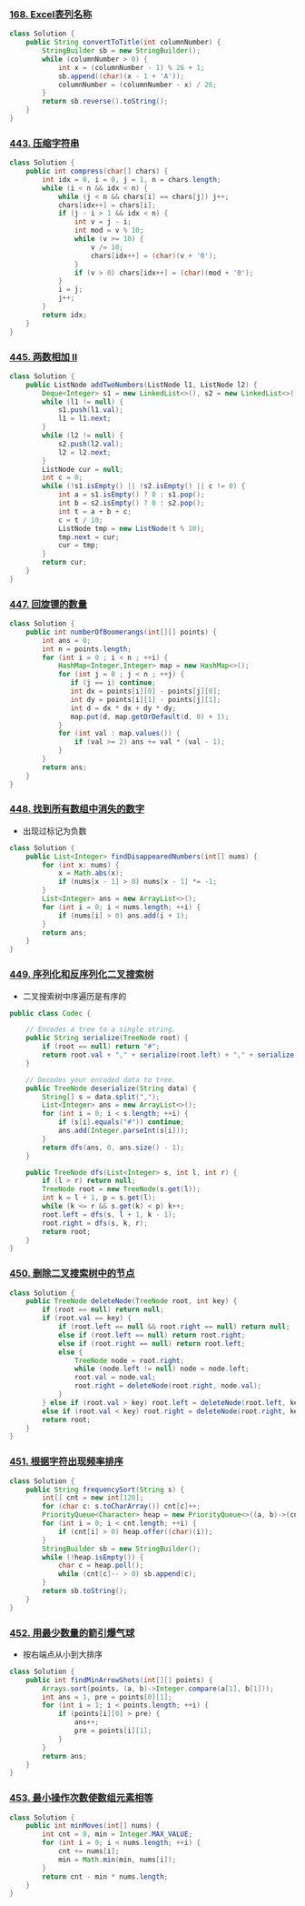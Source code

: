 ### [168. Excel表列名称](https://leetcode-cn.com/problems/excel-sheet-column-title/)

```java
class Solution {
    public String convertToTitle(int columnNumber) {
        StringBuilder sb = new StringBuilder();
        while (columnNumber > 0) {
            int x = (columnNumber - 1) % 26 + 1;
            sb.append((char)(x - 1 + 'A'));
            columnNumber = (columnNumber - x) / 26;
        }
        return sb.reverse().toString();
    }
}
```

### [443. 压缩字符串](https://leetcode-cn.com/problems/string-compression/)

```java
class Solution {
    public int compress(char[] chars) {
        int idx = 0, i = 0, j = 1, n = chars.length;
        while (i < n && idx < n) {
            while (j < n && chars[i] == chars[j]) j++;
            chars[idx++] = chars[i];
            if (j - i > 1 && idx < n) {
                int v = j - i;
                int mod = v % 10;
                while (v >= 10) {
                    v /= 10;
                    chars[idx++] = (char)(v + '0');
                }
                if (v > 0) chars[idx++] = (char)(mod + '0');
            }
            i = j;
            j++;
        }
        return idx;
    }
}
```

### [445. 两数相加 II](https://leetcode-cn.com/problems/add-two-numbers-ii/)

```java
class Solution {
    public ListNode addTwoNumbers(ListNode l1, ListNode l2) {
        Deque<Integer> s1 = new LinkedList<>(), s2 = new LinkedList<>();
        while (l1 != null) {
            s1.push(l1.val);
            l1 = l1.next;
        }
        while (l2 != null) {
            s2.push(l2.val);
            l2 = l2.next;
        }
        ListNode cur = null;
        int c = 0;
        while (!s1.isEmpty() || !s2.isEmpty() || c != 0) {
            int a = s1.isEmpty() ? 0 : s1.pop();
            int b = s2.isEmpty() ? 0 : s2.pop();
            int t = a + b + c;
            c = t / 10;
            ListNode tmp = new ListNode(t % 10);
            tmp.next = cur;
            cur = tmp;
        }
        return cur;
    }
}
```

### [447. 回旋镖的数量](https://leetcode-cn.com/problems/number-of-boomerangs/)

```java
class Solution {
    public int numberOfBoomerangs(int[][] points) {
        int ans = 0;
        int n = points.length;        
        for (int i = 0 ; i < n ; ++i) {
            HashMap<Integer,Integer> map = new HashMap<>();
            for (int j = 0 ; j < n ; ++j) {
               if (j == i) continue;
               int dx = points[i][0] - points[j][0];
               int dy = points[i][1] - points[j][1];
               int d = dx * dx + dy * dy;
               map.put(d, map.getOrDefault(d, 0) + 1);
            }
            for (int val : map.values()) {
                if (val >= 2) ans += val * (val - 1);
            }
        }
        return ans;        
    }
}
```

### [448. 找到所有数组中消失的数字](https://leetcode-cn.com/problems/find-all-numbers-disappeared-in-an-array/)

* 出现过标记为负数

```java
class Solution {
    public List<Integer> findDisappearedNumbers(int[] nums) {
        for (int x: nums) {
            x = Math.abs(x);
            if (nums[x - 1] > 0) nums[x - 1] *= -1;
        }
        List<Integer> ans = new ArrayList<>();
        for (int i = 0; i < nums.length; ++i) {
            if (nums[i] > 0) ans.add(i + 1);
        }
        return ans;
    }
}
```

### [449. 序列化和反序列化二叉搜索树](https://leetcode-cn.com/problems/serialize-and-deserialize-bst/)

* 二叉搜索树中序遍历是有序的 

```java
public class Codec {

    // Encodes a tree to a single string.
    public String serialize(TreeNode root) {
        if (root == null) return "#";
        return root.val + "," + serialize(root.left) + "," + serialize(root.right);
    }

    // Decodes your encoded data to tree.
    public TreeNode deserialize(String data) {
        String[] s = data.split(",");
        List<Integer> ans = new ArrayList<>();
        for (int i = 0; i < s.length; ++i) {
            if (s[i].equals("#")) continue;
            ans.add(Integer.parseInt(s[i]));
        }
        return dfs(ans, 0, ans.size() - 1);
    }

    public TreeNode dfs(List<Integer> s, int l, int r) {
        if (l > r) return null;
        TreeNode root = new TreeNode(s.get(l));
        int k = l + 1, p = s.get(l);
        while (k <= r && s.get(k) < p) k++;
        root.left = dfs(s, l + 1, k - 1);
        root.right = dfs(s, k, r);
        return root;
    }
}
```

### [450. 删除二叉搜索树中的节点](https://leetcode-cn.com/problems/delete-node-in-a-bst/)

```java
class Solution {
    public TreeNode deleteNode(TreeNode root, int key) {
        if (root == null) return null;
        if (root.val == key) {
            if (root.left == null && root.right == null) return null;
            else if (root.left == null) return root.right;
            else if (root.right == null) return root.left;
            else {
                TreeNode node = root.right;
                while (node.left != null) node = node.left;
                root.val = node.val;
                root.right = deleteNode(root.right, node.val);
            }
        } else if (root.val > key) root.left = deleteNode(root.left, key);
        else if (root.val < key) root.right = deleteNode(root.right, key);
        return root;
    }
}
```

### [451. 根据字符出现频率排序](https://leetcode-cn.com/problems/sort-characters-by-frequency/)

```java
class Solution {
    public String frequencySort(String s) {
        int[] cnt = new int[128];
        for (char c: s.toCharArray()) cnt[c]++;
        PriorityQueue<Character> heap = new PriorityQueue<>((a, b)->(cnt[b]-cnt[a]));
        for (int i = 0; i < cnt.length; ++i) {
            if (cnt[i] > 0) heap.offer((char)(i));
        }
        StringBuilder sb = new StringBuilder();
        while (!heap.isEmpty()) {
            char c = heap.poll();
            while (cnt[c]-- > 0) sb.append(c);
        }
        return sb.toString();
    }
}
```

### [452. 用最少数量的箭引爆气球](https://leetcode-cn.com/problems/minimum-number-of-arrows-to-burst-balloons/)

* 按右端点从小到大排序

```java
class Solution {
    public int findMinArrowShots(int[][] points) {
        Arrays.sort(points, (a, b)->Integer.compare(a[1], b[1]));
        int ans = 1, pre = points[0][1];
        for (int i = 1; i < points.length; ++i) {
            if (points[i][0] > pre) {
                ans++;
                pre = points[i][1];
            }
        }
        return ans;
    }
}
```

### [453. 最小操作次数使数组元素相等](https://leetcode-cn.com/problems/minimum-moves-to-equal-array-elements/)

```java
class Solution {
    public int minMoves(int[] nums) {
        int cnt = 0, min = Integer.MAX_VALUE;
        for (int i = 0; i < nums.length; ++i) {
            cnt += nums[i];
            min = Math.min(min, nums[i]);
        }
        return cnt - min * nums.length;
    }
}
```












